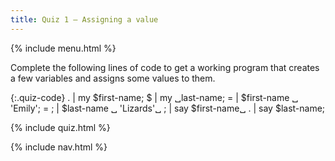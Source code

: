 ```yaml
---
title: Quiz 1 — Assigning a value
---
```


{% include menu.html %}

Complete the following lines of code to get a working program that creates a few variables and assigns some values to them.

{:.quiz-code}
. | my $first-name;
$ | my ␣last-name;
= | $first-name ␣ &apos;Emily&apos;;
= ; | $last-name ␣ &apos;Lizards&apos;␣
; | say $first-name␣
. | say $last-name;

{% include quiz.html %}

{% include nav.html %}

